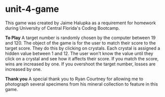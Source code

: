 # unit-4-game

This game was created by Jaime Halupka as a requirement for homework during University of Central Florida's Coding
Bootcamp. 

**To Play**
A target number is randomly chosen by the computer between 19 and 120. The object of the game is for the user to match their score to the target score. They do this by clicking on crystals. Each crystal is assigned a hidden value between 1 and 12. The user won't know the value until they click on a crystal and see how it affects their score. If you match the score, wins are increased by one. If you overshoot the target number, losses are increased by one. 

**Thank you**
A special thank you to Ryan Courtney for allowing me to photograph several specimens from his mineral collection to feature in this game.
